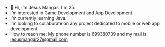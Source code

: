 - 👋 Hi, I’m Jesus Mangas, I´m 25.
- I’m interested in Game Development and App Development.
- I’m currently learning Java.
- I’m looking to collaborate on any project dedicated to mobile or web app development.
- How to reach me: My phone number is 699380739 and my mail is jesusmangar27@gmail.com

<!---
JMG2797/JMG2797 is a ✨ special ✨ repository because its `README.md` (this file) appears on your GitHub profile.
You can click the Preview link to take a look at your changes.
--->
